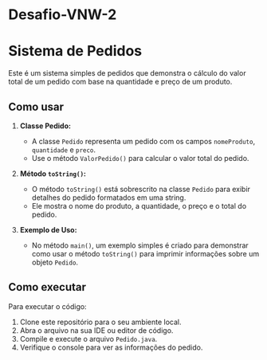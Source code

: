 # Desafio-VNW-2
# Sistema de Pedidos

Este é um sistema simples de pedidos que demonstra o cálculo do valor total de um pedido com base na quantidade e preço de um produto.

## Como usar

1. **Classe Pedido:**
   - A classe `Pedido` representa um pedido com os campos `nomeProduto`, `quantidade` e `preco`.
   - Use o método `ValorPedido()` para calcular o valor total do pedido.

2. **Método `toString()`:**
   - O método `toString()` está sobrescrito na classe `Pedido` para exibir detalhes do pedido formatados em uma string.
   - Ele mostra o nome do produto, a quantidade, o preço e o total do pedido.

3. **Exemplo de Uso:**
   - No método `main()`, um exemplo simples é criado para demonstrar como usar o método `toString()` para imprimir informações sobre um objeto `Pedido`.

## Como executar

Para executar o código:

1. Clone este repositório para o seu ambiente local.
2. Abra o arquivo na sua IDE ou editor de código.
3. Compile e execute o arquivo `Pedido.java`.
4. Verifique o console para ver as informações do pedido.
